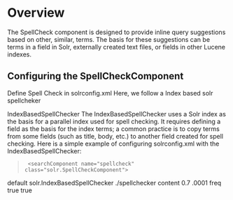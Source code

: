 # **Overview**
The SpellCheck component is designed to provide inline query suggestions based on other, similar, terms. The basis for these suggestions can be terms in a field in Solr, externally created text files, or fields in other Lucene indexes.

## **Configuring the SpellCheckComponent**
Define Spell Check in solrconfig.xml
Here, we follow a Index based solr spellcheker

IndexBasedSpellChecker
The IndexBasedSpellChecker uses a Solr index as the basis for a parallel index used for spell checking. It requires defining a field as the basis for the index terms; a common practice is to copy terms from some fields (such as title, body, etc.) to another field created for spell checking. Here is a simple example of configuring solrconfig.xml with the IndexBasedSpellChecker:

>      <searchComponent name="spellcheck" class="solr.SpellCheckComponent">  
<lst name="spellchecker">
<str name="name">default</str>    
<str name="classname">solr.IndexBasedSpellChecker</str>    
<str name="spellcheckIndexDir">./spellchecker</str>    
<str name="field">content</str>
<str name="accuracy">0.7</str> 
<float name="thresholdTokenFrequency">.0001</float>
<str name="comparatorClass">freq</str>
<str name="buildOnOptimize">true</str>     
<str name="buildOnCommit">true</str>
</lst>
